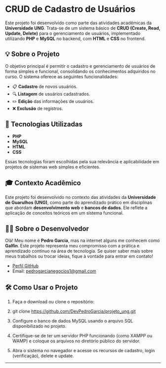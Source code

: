 # **CRUD de Cadastro de Usuários**

Este projeto foi desenvolvido como parte das atividades acadêmicas da **Universidade UNG**. Trata-se de um sistema básico de **CRUD (Create, Read, Update, Delete)** para o gerenciamento de usuários, implementado utilizando **PHP** e **MySQL** no backend, com **HTML** e **CSS** no frontend.

## **💡 Sobre o Projeto**

O objetivo principal é permitir o cadastro e gerenciamento de usuários de forma simples e funcional, consolidando os conhecimentos adquiridos no curso. O sistema oferece as seguintes funcionalidades:

- 📋 **Cadastro** de novos usuários.  
- 🔍 **Listagem** de usuários cadastrados.  
- ✏️ **Edição** das informações de usuários.  
- ❌ **Exclusão** de registros.

## **🚀 Tecnologias Utilizadas**

- **PHP**  
- **MySQL**  
- **HTML**  
- **CSS**  

Essas tecnologias foram escolhidas pela sua relevância e aplicabilidade em projetos de sistemas web simples e eficientes.

## **🎓 Contexto Acadêmico**

Este projeto foi desenvolvido no contexto das atividades da **Universidade de Guarulhos (UNG)**, como parte do aprendizado prático em disciplinas que abordam **desenvolvimento web** e **bancos de dados**. Ele reflete a aplicação de conceitos teóricos em um sistema funcional.

## **🧑‍💻 Sobre o Desenvolvedor**

Olá! Meu nome é **Pedro Garcia**, mas na internet alguns me conhecem como **Galfin**. Este projeto representa meu compromisso com a prática e aprendizado contínuo na área de tecnologia. Se quiser saber mais sobre meus trabalhos ou trocar ideias, fique à vontade para entrar em contato!

- [Perfil GitHub](https://github.com/DevPedroGarcia)  
- Email: [pedrogarcianegocios1@gmail.com](mailto:pedrogarcianegocios1@gmail.com)

## 🛠️ Como Usar o Projeto

1. Faça o download ou clone o repositório:
   
3.  git clone https://github.com/DevPedroGarcia/projeto_ung.git
   
5. Configure o banco de dados MySQL usando o arquivo SQL disponibilizado no projeto.  

6. Certifique-se de ter um servidor PHP funcionando (como XAMPP ou WAMP) e coloque os arquivos no diretório público do servidor.  

7. Abra o sistema no navegador e acesse os recursos de cadastro, login (verificação), delete e update.

---
